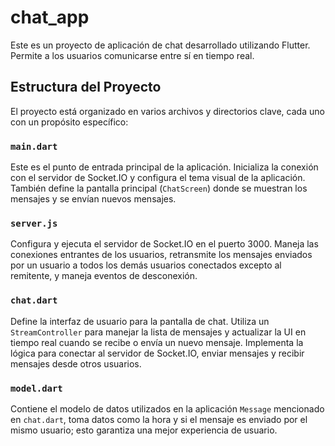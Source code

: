 # chat_app

Este es un proyecto de aplicación de chat desarrollado utilizando Flutter. Permite a los usuarios comunicarse entre sí en tiempo real.

## Estructura del Proyecto

El proyecto está organizado en varios archivos y directorios clave, cada uno con un propósito específico:

### `main.dart`

Este es el punto de entrada principal de la aplicación. Inicializa la conexión con el servidor de Socket.IO y configura el tema visual de la aplicación. También define la pantalla principal (`ChatScreen`) donde se muestran los mensajes y se envían nuevos mensajes.

### `server.js`

Configura y ejecuta el servidor de Socket.IO en el puerto 3000. Maneja las conexiones entrantes de los usuarios, retransmite los mensajes enviados por un usuario a todos los demás usuarios conectados excepto al remitente, y maneja eventos de desconexión.

### `chat.dart`

Define la interfaz de usuario para la pantalla de chat. Utiliza un `StreamController` para manejar la lista de mensajes y actualizar la UI en tiempo real cuando se recibe o envía un nuevo mensaje. Implementa la lógica para conectar al servidor de Socket.IO, enviar mensajes y recibir mensajes desde otros usuarios.

### `model.dart`

Contiene el modelo de datos utilizados en la aplicación `Message` mencionado en `chat.dart`, toma datos como la hora y si el mensaje es enviado por el mismo usuario; esto garantiza una mejor experiencia de usuario.

